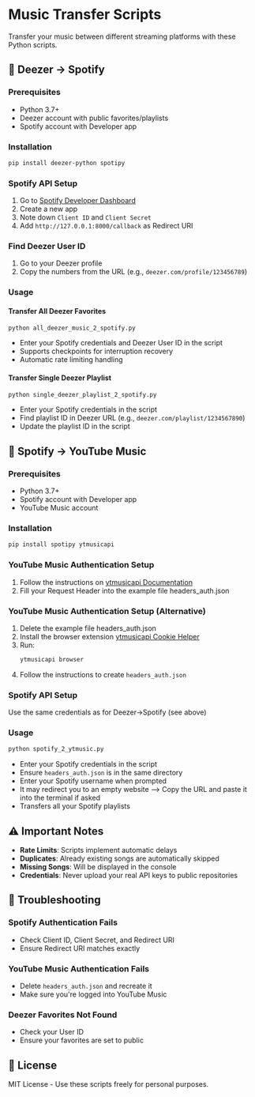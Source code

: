 # Music Transfer Scripts

Transfer your music between different streaming platforms with these Python scripts.

## 🎵 Deezer → Spotify

### Prerequisites
- Python 3.7+
- Deezer account with public favorites/playlists
- Spotify account with Developer app

### Installation
```bash
pip install deezer-python spotipy
```

### Spotify API Setup
1. Go to [Spotify Developer Dashboard](https://developer.spotify.com/dashboard)
2. Create a new app
3. Note down `Client ID` and `Client Secret`
4. Add `http://127.0.0.1:8000/callback` as Redirect URI

### Find Deezer User ID
1. Go to your Deezer profile
2. Copy the numbers from the URL (e.g., `deezer.com/profile/123456789`)

### Usage

#### Transfer All Deezer Favorites
```bash
python all_deezer_music_2_spotify.py
```
- Enter your Spotify credentials and Deezer User ID in the script
- Supports checkpoints for interruption recovery
- Automatic rate limiting handling

#### Transfer Single Deezer Playlist
```bash
python single_deezer_playlist_2_spotify.py
```
- Enter your Spotify credentials in the script
- Find playlist ID in Deezer URL (e.g., `deezer.com/playlist/1234567890`)
- Update the playlist ID in the script

## 🎵 Spotify → YouTube Music

### Prerequisites
- Python 3.7+
- Spotify account with Developer app
- YouTube Music account

### Installation
```bash
pip install spotipy ytmusicapi
```

### YouTube Music Authentication Setup
1. Follow the instructions on [ytmusicapi Documentation](https://ytmusicapi.readthedocs.io/en/stable/setup/browser.html)
2. Fill your Request Header into the example file headers_auth.json

### YouTube Music Authentication Setup (Alternative)
1. Delete the example file headers_auth.json
2. Install the browser extension [ytmusicapi Cookie Helper](https://github.com/sigma67/ytmusicapi#authentication)
3. Run:
   ```bash
   ytmusicapi browser
   ```
4. Follow the instructions to create `headers_auth.json`
   
### Spotify API Setup
Use the same credentials as for Deezer→Spotify (see above)

### Usage
```bash
python spotify_2_ytmusic.py
```
- Enter your Spotify credentials in the script
- Ensure `headers_auth.json` is in the same directory
- Enter your Spotify username when prompted
- It may redirect you to an empty website --> Copy the URL and paste it into the terminal if asked
- Transfers all your Spotify playlists

## ⚠️ Important Notes

- **Rate Limits**: Scripts implement automatic delays
- **Duplicates**: Already existing songs are automatically skipped
- **Missing Songs**: Will be displayed in the console
- **Credentials**: Never upload your real API keys to public repositories

## 🔧 Troubleshooting

### Spotify Authentication Fails
- Check Client ID, Client Secret, and Redirect URI
- Ensure Redirect URI matches exactly

### YouTube Music Authentication Fails
- Delete `headers_auth.json` and recreate it
- Make sure you're logged into YouTube Music

### Deezer Favorites Not Found
- Check your User ID
- Ensure your favorites are set to public

## 📝 License

MIT License - Use these scripts freely for personal purposes.
